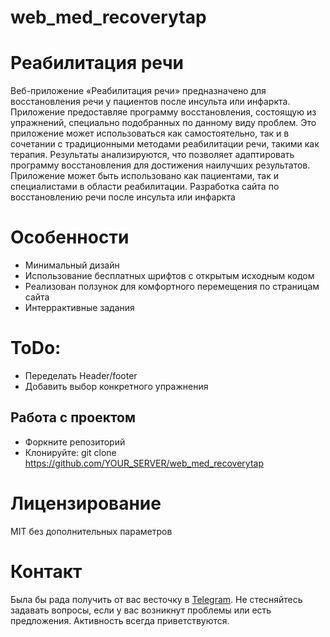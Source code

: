 # web_med_recoverytap

# Реабилитация речи
Веб-приложение «Реабилитация речи» предназначено для восстановления речи у пациентов после инсульта или инфаркта. Приложение предоставляе программу восстановления, состоящую из упражнений, специально подобранных по данному виду проблем. Это приложение может использоваться как самостоятельно, так и в сочетании с традиционными методами реабилитации речи, такими как терапия. Результаты анализируются, что позволяет адаптировать программу восстановления для достижения наилучших результатов. Приложение может быть использовано как пациентами, так и специалистами в области реабилитации.
Разработка сайта по восстановлению речи после инсульта или инфаркта

# Особенности
* Минимальный дизайн
* Использование бесплатных шрифтов с открытым исходным кодом
* Реализован ползунок для комфортного перемещения по страницам сайта
* Интеррактивные задания

# ToDo:
* Переделать Header/footer
* Добавить выбор конкретного упражнения

## Работа с проектом
* Форкните репозиторий
* Клонируйте: git clone https://github.com/YOUR_SERVER/web_med_recoverytap

# Лицензирование
MIT без дополнительных параметров

# Контакт
Была бы рада получить от вас весточку в [Telegram](https://t.me/daria_chugu). Не стесняйтесь задавать вопросы, если у вас возникнут проблемы или есть предложения. Активность всегда приветствуются.
